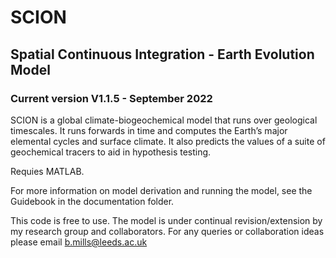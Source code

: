 # SCION
## Spatial Continuous Integration - Earth Evolution Model

### Current version V1.1.5 - September 2022

SCION is a global climate-biogeochemical model that runs over geological timescales. It runs forwards in time and computes the Earth’s major elemental cycles and surface climate. It also predicts the values of a suite of geochemical tracers to aid in hypothesis testing. 

Requies MATLAB. 

For more information on model derivation and running the model, see the Guidebook in the documentation folder.

This code is free to use. The model is under continual revision/extension by my research group and collaborators. For any queries or collaboration ideas please email b.mills@leeds.ac.uk
